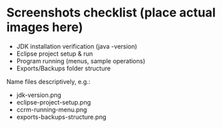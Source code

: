 # Screenshots checklist (place actual images here)

- JDK installation verification (java -version)
- Eclipse project setup & run
- Program running (menus, sample operations)
- Exports/Backups folder structure

Name files descriptively, e.g.:

- jdk-version.png
- eclipse-project-setup.png
- ccrm-running-menu.png
- exports-backups-structure.png
